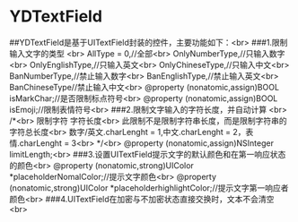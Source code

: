 # YDTextField
##YDTextField是基于UITextField封装的控件，主要功能如下：\<br>
###1.限制输入文字的类型 \<br>
AllType = 0,//全部\<br>
OnlyNumberType,//只输入数字\<br>
OnlyEnglishType,//只输入英文\<br>
OnlyChineseType,//只输入中文\<br>
BanNumberType,//禁止输入数字\<br>
BanEnglishType,//禁止输入英文\<br>
BanChineseType//禁止输入中文\<br>
@property (nonatomic,assign)BOOL isMarkChar;//是否限制标点符号\<br>
@property (nonatomic,assign)BOOL isEmoji;//限制表情符号\<br>
###2.限制文字输入的字符长度，并自动计算 \<br>
/*\<br>
 限制字符 字符长度\<br>
 此限制不是限制字符串长度，而是限制字符串的字符总长度\<br>
 数字/英文.charLenght = 1,中文.charLenght = 2，表情.charLenght = 3\<br>
 */\<br>
@property (nonatomic,assign)NSInteger limitLength;\<br>
###3.设置UITextField提示文字的默认颜色和在第一响应状态的颜色\<br>
@property (nonatomic,strong)UIColor *placeholderNomalColor;//提示文字颜色\<br>
@property (nonatomic,strong)UIColor *placeholderhighlightColor;//提示文字第一响应者颜色\<br>
###4.UITextField在加密与不加密状态直接交换时，文本不会清空\<br>